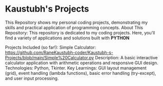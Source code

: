 # Kaustubh's Projects

This Repository shows my personal coding projects, demonstrating my skills and practical application of programming concepts.
About This Repository:
This repository is dedicated to my coding projects. Here, you'll find a variety of applications and solutions built with **PYTHON**

Projects Included (so far!):
Simple Calculator: https://github.com/RaneKaustubh-coder/Kaustubh-s-Projects/blob/main/Simple%20Calculator.py
Description: A basic interactive calculator application with arithmetic operations and responsive GUI design.
Technologies: Python, Tkinter.
Key Learnings: GUI layout management (grid), event handling (lambda functions), basic error handling (try-except), and user input processing.
